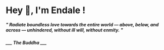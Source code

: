 <h1 title="head"> Hey 👋, I'm Endale !</h1>

**<h5><i>" Radiate boundless love towards the entire world — above, below, and across — unhindered, without ill will, without enmity. "</i></h5>**

*<b>___ The Buddha ___</b>*
